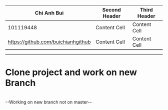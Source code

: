 | Chi Anh Bui | Second Header | Third Header |
| -------- | ------------- |------------- |
| 101119448 | Content Cell  | Content Cell |
| https://github.com/buichianhgithub | Content Cell  | Content Cell |
<hr>



<h1>Clone project and work on new Branch</h1>
<br>
--Working on new branch not on master--
